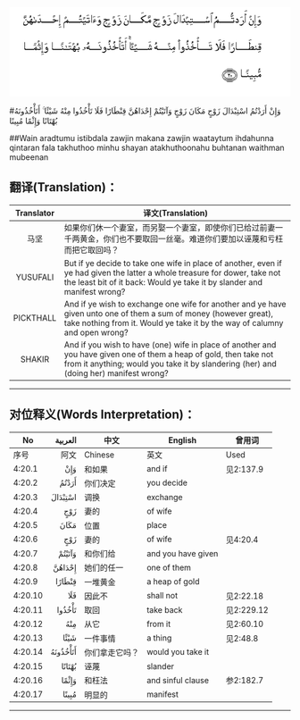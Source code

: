 ![004:020](images/004_020.gif)

#وَإِنْ أَرَدْتُمُ اسْتِبْدَالَ زَوْجٍ مَكَانَ زَوْجٍ وَآتَيْتُمْ إِحْدَاهُنَّ قِنْطَارًا فَلَا تَأْخُذُوا مِنْهُ شَيْئًا ۚ أَتَأْخُذُونَهُ بُهْتَانًا وَإِثْمًا مُبِينًا 

##Wain aradtumu istibdala zawjin makana zawjin waataytum ihdahunna qintaran fala takhuthoo minhu shayan atakhuthoonahu buhtanan waithman mubeenan 

## 翻译(Translation)：

| Translator | 译文(Translation)                                            |
| :--------: | ------------------------------------------------------------ |
|    马坚    | 如果你们休一个妻室，而另娶一个妻室，即使你们已给过前妻一千两黄金，你们也不要取回一丝毫。难道你们要加以诬蔑和亏枉而把它取回吗？ |
|  YUSUFALI  | But if ye decide to take one wife in place of another, even if ye had given the latter a whole treasure for dower, take not the least bit of it back: Would ye take it by slander and manifest wrong? |
| PICKTHALL  | And if ye wish to exchange one wife for another and ye have given unto one of them a sum of money (however great), take nothing from it. Would ye take it by the way of calumny and open wrong? |
|   SHAKIR   | And if you wish to have (one) wife in place of another and you have given one of them a heap of gold, then take not from it anything; would you take it by slandering (her) and (doing her) manifest wrong? |

---

## 对位释义(Words Interpretation)：

| No   | العربية | 中文    | English | 曾用词 |
| ---- | ------: | ------- | ------- | ------ |
| 序号 |    阿文 | Chinese | 英文    | Used   |
| 4:20.1  | وَإِنْ      | 和如果         | and if             | 见2:137.9  |
| 4:20.2  | أَرَدْتُمُ    | 你们决定       | you decide         |            |
| 4:20.3  | اسْتِبْدَالَ  | 调换           | exchange           |            |
| 4:20.4  | زَوْجٍ      | 妻的           | of wife            |            |
| 4:20.5  | مَكَانَ     | 位置           | place              |            |
| 4:20.6  | زَوْجٍ      | 妻的           | of wife            | 见4:20.4   |
| 4:20.7  | وَآتَيْتُمْ   | 和你们给       | and you have given |            |
| 4:20.8  | إِحْدَاهُنَّ   | 她们的任一     | one of them        |            |
| 4:20.9  | قِنْطَارًا   | 一堆黄金       | a heap of gold     |            |
| 4:20.10 | فَلَا      | 因此不         | shall not          | 见2:22.18  |
| 4:20.11 | تَأْخُذُوا   | 取回           | take back          | 见2:229.12 |
| 4:20.12 | مِنْهُ      | 从它           | from it            | 见2:60.10  |
| 4:20.13 | شَيْئًا     | 一件事情       | a thing            | 见2:48.8   |
| 4:20.14 | أَتَأْخُذُونَهُ | 你们拿走它吗？ | would you take it  |            |
| 4:20.15 | بُهْتَانًا   | 诬蔑           | slander            |            |
| 4:20.16 | وَإِثْمًا    | 和枉法         | and sinful clause  | 参2:182.7  |
| 4:20.17 | مُبِينًا    | 明显的         | manifest           |            |

---
